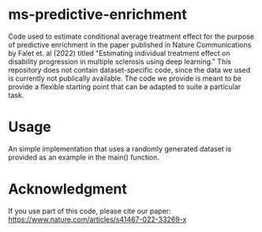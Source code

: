 # ms-predictive-enrichment
Code used to estimate conditional average treatment effect for the purpose of predictive enrichment in the paper published in Nature Communications by Falet et. al (2022) titled "Estimating individual treatment effect on disability progression in multiple sclerosis using deep learning." This repository does not contain dataset-specific code, since the data we used is currently not publically available. The code we provide is meant to be provide a flexible starting point that can be adapted to suite a particular task.

# Usage
An simple implementation that uses a randomly generated dataset is provided as an example in the main() function.

# Acknowledgment
If you use part of this code, please cite our paper: https://www.nature.com/articles/s41467-022-33269-x
